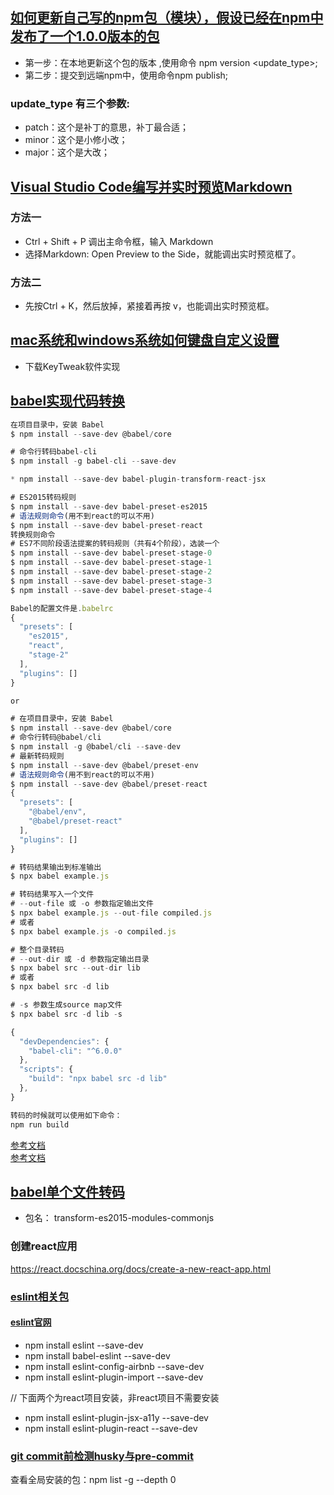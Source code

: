 ## [如何更新自己写的npm包（模块），假设已经在npm中发布了一个1.0.0版本的包](https://blog.csdn.net/cvper/article/details/79051048)

* 第一步：在本地更新这个包的版本  ,使用命令 npm version  <update_type>;
* 第二步：提交到远端npm中，使用命令npm publish;

### update_type 有三个参数:
* patch：这个是补丁的意思，补丁最合适；
* minor：这个是小修小改；
* major：这个是大改；

## [Visual Studio Code编写并实时预览Markdown](https://blog.csdn.net/supergao222/article/details/78596704)

### 方法一
* Ctrl + Shift + P 调出主命令框，输入 Markdown
* 选择Markdown: Open Preview to the Side，就能调出实时预览框了。
### 方法二
* 先按Ctrl + K，然后放掉，紧接着再按 v，也能调出实时预览框。

## [mac系统和windows系统如何键盘自定义设置](https://www.jianshu.com/p/314a9a1439f4)

* 下载KeyTweak软件实现        

## [babel实现代码转换](https://www.cnblogs.com/ertingbo/p/9474197.html)

```js
在项目目录中，安装 Babel
$ npm install --save-dev @babel/core

```

```js
# 命令行转码babel-cli
$ npm install -g babel-cli --save-dev

* npm install --save-dev babel-plugin-transform-react-jsx 

# ES2015转码规则
$ npm install --save-dev babel-preset-es2015
# 语法规则命令(用不到react的可以不用)
$ npm install --save-dev babel-preset-react
转换规则命令
# ES7不同阶段语法提案的转码规则（共有4个阶段），选装一个
$ npm install --save-dev babel-preset-stage-0
$ npm install --save-dev babel-preset-stage-1
$ npm install --save-dev babel-preset-stage-2
$ npm install --save-dev babel-preset-stage-3
$ npm install --save-dev babel-preset-stage-4

```
```js
Babel的配置文件是.babelrc
{
  "presets": [
    "es2015",
    "react",
    "stage-2"
  ],
  "plugins": []
}

or

# 在项目目录中，安装 Babel
$ npm install --save-dev @babel/core
# 命令行转码@babel/cli
$ npm install -g @babel/cli --save-dev
# 最新转码规则
$ npm install --save-dev @babel/preset-env
# 语法规则命令(用不到react的可以不用)
$ npm install --save-dev @babel/preset-react
{
  "presets": [
    "@babel/env",
    "@babel/preset-react"
  ],
  "plugins": []
}
```

```js
# 转码结果输出到标准输出
$ npx babel example.js

# 转码结果写入一个文件
# --out-file 或 -o 参数指定输出文件
$ npx babel example.js --out-file compiled.js
# 或者
$ npx babel example.js -o compiled.js

# 整个目录转码
# --out-dir 或 -d 参数指定输出目录
$ npx babel src --out-dir lib
# 或者
$ npx babel src -d lib

# -s 参数生成source map文件
$ npx babel src -d lib -s
```

```js
{
  "devDependencies": {
    "babel-cli": "^6.0.0"
  },
  "scripts": {
    "build": "npx babel src -d lib"
  },
}
```
```js
转码的时候就可以使用如下命令：
npm run build
```
[参考文档](https://www.cnblogs.com/zuoan-oopp/p/6484597.html)  
[参考文档](http://es6.ruanyifeng.com/#docs/intro)


## [babel单个文件转码](https://segmentfault.com/q/1010000015213294?utm_source=tag-newest)

* 包名： transform-es2015-modules-commonjs

### 创建react应用
https://react.docschina.org/docs/create-a-new-react-app.html

### [eslint相关包](https://www.jianshu.com/p/39e8aad781ed)

#### [eslint官网](http://eslint.cn/docs/user-guide/configuring#disabling-rules-with-inline-comments)

* npm install eslint --save-dev  
* npm install babel-eslint --save-dev
* npm install eslint-config-airbnb --save-dev
* npm install eslint-plugin-import --save-dev

// 下面两个为react项目安装，非react项目不需要安装
* npm install eslint-plugin-jsx-a11y --save-dev
* npm install eslint-plugin-react --save-dev

### [git commit前检测husky与pre-commit](https://www.jianshu.com/p/f0d31f92bfab)

查看全局安装的包：npm list -g --depth 0
